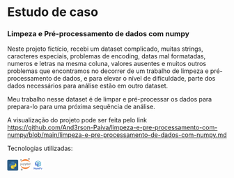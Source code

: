 # Estudo de caso

### Limpeza e Pré-processamento de dados com numpy

Neste projeto fictício, recebi um dataset complicado, muitas strings, caracteres especiais,
problemas de encoding, datas mal formatadas, numeros e letras na mesma coluna, valores ausentes e muitos outros problemas que encontramos no decorrer
de um trabalho de limpeza e pré-processamento de dados, e para elevar o nível de dificuldade, parte dos dados necessários para análise estão em
outro dataset.

Meu trabalho nesse dataset é de limpar e pré-processar os dados para prepara-lo para uma próxima sequência de análise.

A visualização do projeto pode ser feita pelo link https://github.com/And3rson-Paiva/limpeza-e-pre-processamento-com-numpy/blob/main/limpeza-e-pre-processamento-de-dados-com-numpy.md


Tecnologias utilizadas:

<img alt="Python" width="25px" src="https://github.com/And3rson-Paiva/And3rson-Paiva/blob/main/assets/python.svg"> <img alt="Jupyter" width="25px" src="https://github.com/And3rson-Paiva/And3rson-Paiva/blob/main/assets/1200px-Jupyter_logo.svg.png"> <img alt="Numpy" width="25px" src="https://github.com/And3rson-Paiva/And3rson-Paiva/blob/main/assets/numpy.png">
